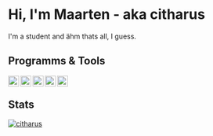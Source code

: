 # Hi, I'm Maarten - aka citharus
I'm a student and ähm thats all, I guess.

## Programms & Tools
[<img align="left" alt="Pycharm" width="22px" src="https://simpleicons.org/icons/pycharm.svg" />][pycharm]
[<img align="left" alt="NeoVim" width="22px" src="https://simpleicons.org/icons/neovim.svg" />][neovim]
[<img align="left" alt="Linux" width="22px" src="https://simpleicons.org/icons/linux.svg" />][linux]
[<img align="left" alt="Git" width="22px" src="https://simpleicons.org/icons/git.svg" />][git]
[<img align="left" alt="Python" width="22px" src="https://simpleicons.org/icons/python.svg" />][python]<br>

## Stats
[![citharus](https://github-readme-stats.vercel.app/api?username=citharus&count_private=true)](https://github.com/anuraghazra/github-readme-stats)


[pycharm]: https://www.jetbrains.com/pycharm/
[neovim]: https://neovim.io/
[linux]: https://en.wikipedia.org/wiki/Linux
[git]: https://git-scm.com/
[python]: https://www.python.org/
